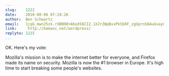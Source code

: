 ```yaml
---
slug:    1222
date:    2010-08-06 07:24:26
author:  Ben Schwartz
email:   1jqG_mwn25zk.rXBN9O+AboXS6CI2.1XJrZWpBxxPkSb6F_zgUprnS6AuGvayO
link:     http://bemasc.net/wordpress/
replyto: 1215
...
```


OK.  Here's my vote:

Mozilla's mission is to make the internet better for everyone, and
Firefox made its name on security.  Mozilla is now the #1 browser in
Europe.  It's high time to start breaking some people's websites.
